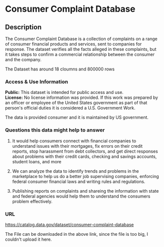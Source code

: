 # Consumer Complaint Database

## Description

The Consumer Complaint Database is a collection of complaints on a range of consumer financial products and services, sent to companies for response.
The dataset verifies all the facts alleged in these complaints, but it takes steps to confirm a commercial relationship between the consumer and the company.

The Dataset has around 18 cloumns and 800000 rows

### Access & Use Information
__Public:__ This dataset is intended for public access and use.  
**License:** No license information was provided. If this work was prepared by an officer or employee of the United States government as part of that person's official duties it is considered a U.S. Government Work.

The data is provided consumer and it is maintained by US government.

### Questions this data might help to answer

1. It would help consumers connect with financial companies to understand issues with their mortgages, fix errors on their credit reports, stop harassment from debt collectors, and get direct responses about problems with their credit cards, checking and savings accounts, student loans, and more

2. We can analyze the data to identify trends and problems in the marketplace to help us do a better job supervising companies, enforcing federal consumer financial laws and writing rules and regulations.

3. Publishing reports on complaints and shareing the information with state and federal agencies would help them to understand the consumers problem effectively.

### URL
https://catalog.data.gov/dataset/consumer-complaint-database

The File can be downloaded in the above link, since the file is too big, I couldn't upload it here.
